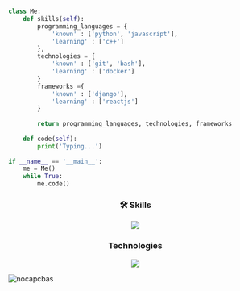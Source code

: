```python

class Me:
    def skills(self):
        programming_languages = {
            'known' : ['python', 'javascript'],
            'learning' : ['c++']
        },
        technologies = {
            'known' : ['git', 'bash'],
            'learning' : ['docker']
        }
        frameworks ={
            'known' : ['django'],
            'learning' : ['reactjs']
        }
    
        return programming_languages, technologies, frameworks
    
    def code(self):
        print('Typing...')
        
if __name__ == '__main__':
    me = Me()
    while True:
        me.code()

```



<h3 align="center">🛠 Skills</h3>
<p align="center">
  <a href="https://skillicons.dev">
    <img src="https://skillicons.dev/icons?i=py,js,html,css" />
  </a>
</p>

<h3 align="center">Technologies</h3>
<p align="center">
  <a href="https://skillicons.dev">
    <img src="https://skillicons.dev/icons?i=django,bash,git,docker,vscode" />
  </a>
</p>

<p><img align="center" src="https://github-readme-stats.vercel.app/api/top-langs?username=nocapcbas&show_icons=true&locale=en&layout=compact" alt="nocapcbas" /></p>
